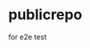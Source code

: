 # publicrepo
for e2e test








































































































































































































































































































































































































































































































































































































































































































































































































































































































































































































































































































































































































































































































































































































































































































































































































































































































































































































































































































































































































































































































































































































































































































































































































































































































































































































































































































































































































































































































